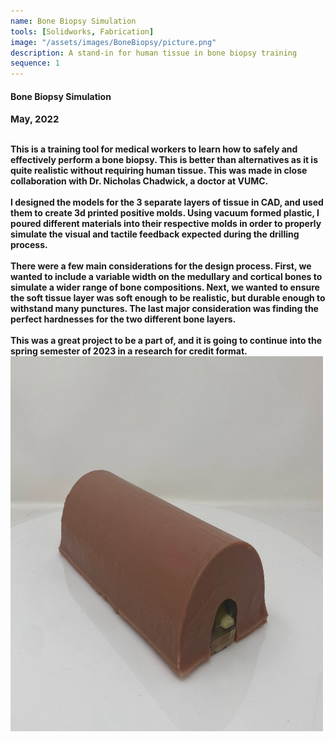 ```yaml
---
name: Bone Biopsy Simulation
tools: [Solidworks, Fabrication]
image: "/assets/images/BoneBiopsy/picture.png"
description: A stand-in for human tissue in bone biopsy training
sequence: 1
---
```

#### <b>Bone Biopsy Simulation<b>
<p style="font-size:15px; padding: 0 0 1em 0;">May, 2022</p>
This is a training tool for medical workers to learn how to safely and effectively perform a bone biopsy. This is better than alternatives as it is quite realistic without requiring human tissue. This was made in close collaboration with Dr. Nicholas Chadwick, a doctor at VUMC.
<br> <br>
I designed the models for the 3 separate layers of tissue in CAD, and used them to create 3d printed positive molds. Using vacuum formed plastic, I poured different materials into their respective molds in order to properly simulate the visual and tactile feedback expected during the drilling process. 
<br> <br>
There were a few main considerations for the design process. First, we wanted to include a variable width on the medullary and cortical bones to simulate a wider range of bone compositions. Next, we wanted to ensure the soft tissue layer was soft enough to be realistic, but durable enough to withstand many punctures. The last major consideration was finding the perfect hardnesses for the two different bone layers.
<br> <br>
This was a great project to be a part of, and it is going to continue into the spring semester of 2023 in a research for credit format.
<img src="/assets/images/BoneBiopsy/bonebiopsyreal.jpg" alt="Picture of the completed model" style="width:500px;height:600px;">
